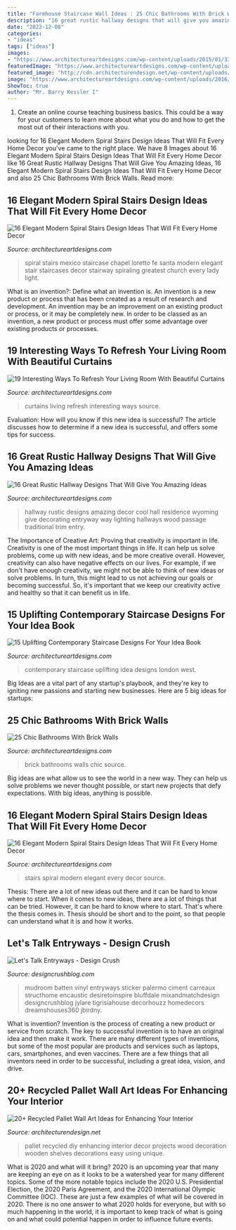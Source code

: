 ```yaml
---
title: "Farmhouse Staircase Wall Ideas : 25 Chic Bathrooms With Brick Walls"
description: "16 great rustic hallway designs that will give you amazing ideas"
date: "2022-12-08"
categories:
- "ideas"
tags: ["ideas"]
images:
- "https://www.architectureartdesigns.com/wp-content/uploads/2015/01/33.jpg"
featuredImage: "https://www.architectureartdesigns.com/wp-content/uploads/2015/05/16-Great-Rustic-Hallway-Designs-That-Will-Give-You-Amazing-Ideas-12-630x945.jpg"
featured_image: "http://cdn.architecturendesign.net/wp-content/uploads/2015/06/AD-Pallet-Wall-Art-3.jpg"
image: "https://www.architectureartdesigns.com/wp-content/uploads/2016/11/2-2.jpg"
ShowToc: true
author: "Mr. Barry Kessler I"
---
```



1) Create an online course teaching business basics. This could be a way for your customers to learn more about what you do and how to get the most out of their interactions with you.

	

		
looking for 16 Elegant Modern Spiral Stairs Design Ideas That Will Fit Every Home Decor you've came to the right place. We have 8 Images about 16 Elegant Modern Spiral Stairs Design Ideas That Will Fit Every Home Decor like 16 Great Rustic Hallway Designs That Will Give You Amazing Ideas, 16 Elegant Modern Spiral Stairs Design Ideas That Will Fit Every Home Decor and also 25 Chic Bathrooms With Brick Walls. Read more:
		
    
## 16 Elegant Modern Spiral Stairs Design Ideas That Will Fit Every Home Decor

<img loading=lazy src="https://www.architectureartdesigns.com/wp-content/uploads/2015/01/53.jpg" onerror="this.onerror=null;this.src='https://tse3.mm.bing.net/th?id=OIP.xkFKz0tgp8rcf7IzVk4aXwHaKT&amp;pid=15.1';" alt="16 Elegant Modern Spiral Stairs Design Ideas That Will Fit Every Home Decor">

_Source: architectureartdesigns.com_

>spiral stairs mexico staircase chapel loretto fe santa modern elegant stair staircases decor stairway spiraling greatest church every lady light. 

	

What is an invention?: Define what an invention is.
An invention is a new product or process that has been created as a result of research and development. An invention may be an improvement on an existing product or process, or it may be completely new. In order to be classed as an invention, a new product or process must offer some advantage over existing products or processes.

    
## 19 Interesting Ways To Refresh Your Living Room With Beautiful Curtains

<img loading=lazy src="https://www.architectureartdesigns.com/wp-content/uploads/2016/11/2-2.jpg" onerror="this.onerror=null;this.src='https://tse3.mm.bing.net/th?id=OIP.i5S_hWFKNs3HK1REVxulnAHaLS&amp;pid=15.1';" alt="19 Interesting Ways To Refresh Your Living Room With Beautiful Curtains">

_Source: architectureartdesigns.com_

>curtains living refresh interesting ways source. 

	

Evaluation: How will you know if this new idea is successful?
The article discusses how to determine if a new idea is successful, and offers some tips for success.

    
## 16 Great Rustic Hallway Designs That Will Give You Amazing Ideas

<img loading=lazy src="https://www.architectureartdesigns.com/wp-content/uploads/2015/05/16-Great-Rustic-Hallway-Designs-That-Will-Give-You-Amazing-Ideas-12-630x945.jpg" onerror="this.onerror=null;this.src='https://tse1.mm.bing.net/th?id=OIP.akzpj3-md8_oFOzwcdWO0QHaLH&amp;pid=15.1';" alt="16 Great Rustic Hallway Designs That Will Give You Amazing Ideas">

_Source: architectureartdesigns.com_

>hallway rustic designs amazing decor cool hall residence wyoming give decorating entryway way lighting hallways wood passage traditional trim entry. 

	

The Importance of Creative Art: Proving that creativity is important in life.
Creativity is one of the most important things in life. It can help us solve problems, come up with new ideas, and be more creative overall. However, creativity can also have negative effects on our lives. For example, if we don't have enough creativity, we might not be able to think of new ideas or solve problems. In turn, this might lead to us not achieving our goals or becoming successful. So, it's important that we keep our creativity active and healthy so that it can benefit us in life.

    
## 15 Uplifting Contemporary Staircase Designs For Your Idea Book

<img loading=lazy src="https://www.architectureartdesigns.com/wp-content/uploads/2014/11/15-Uplifting-Contemporary-Staircase-Designs-For-Your-Idea-Book-3-630x945.jpg" onerror="this.onerror=null;this.src='https://tse1.mm.bing.net/th?id=OIP.e7ugqRL8rXmjaz_IxwD5SQHaLH&amp;pid=15.1';" alt="15 Uplifting Contemporary Staircase Designs For Your Idea Book">

_Source: architectureartdesigns.com_

>contemporary staircase uplifting idea designs london west. 

	

Big Ideas are a vital part of any startup's playbook, and they're key to igniting new passions and starting new businesses. Here are 5 big ideas for startups: 

    
## 25 Chic Bathrooms With Brick Walls

<img loading=lazy src="https://www.architectureartdesigns.com/wp-content/uploads/2014/01/456.jpg" onerror="this.onerror=null;this.src='https://tse1.mm.bing.net/th?id=OIP.v8l2S7Hg0hwGv6tGt5g0vwHaLG&amp;pid=15.1';" alt="25 Chic Bathrooms With Brick Walls">

_Source: architectureartdesigns.com_

>brick bathrooms walls chic source. 

	

Big ideas are what allow us to see the world in a new way. They can help us solve problems we never thought possible, or start new projects that defy expectations. With big ideas, anything is possible.

    
## 16 Elegant Modern Spiral Stairs Design Ideas That Will Fit Every Home Decor

<img loading=lazy src="https://www.architectureartdesigns.com/wp-content/uploads/2015/01/33.jpg" onerror="this.onerror=null;this.src='https://tse1.mm.bing.net/th?id=OIP.Ipb8OLIVFsZFv116UePFcQHaJA&amp;pid=15.1';" alt="16 Elegant Modern Spiral Stairs Design Ideas That Will Fit Every Home Decor">

_Source: architectureartdesigns.com_

>stairs spiral modern elegant every decor source. 

	

Thesis: There are a lot of new ideas out there and it can be hard to know where to start.
When it comes to new ideas, there are a lot of things that can be tried. However, it can be hard to know where to start. That's where the thesis comes in. Thesis should be short and to the point, so that people can understand what it is and how it works.

    
## Let&#039;s Talk Entryways - Design Crush

<img loading=lazy src="https://designcrushblog.com/wp-content/uploads/2016/08/House-of-Jade-Design-Crush.jpg" onerror="this.onerror=null;this.src='https://tse3.mm.bing.net/th?id=OIP.R3Flys6uZ00y-MtSOZUUIAHaLH&amp;pid=15.1';" alt="Let&#039;s Talk Entryways - Design Crush">

_Source: designcrushblog.com_

>mudroom batten vinyl entryways sticker palermo ciment carreaux structhome encaustic desiretoinspire bluffdale mixandmatchdesign designcrushblog jylare tigrisiahouse decorhouzz homedecors dreamshouses360 jbirdny. 

	

What is invention?
Invention is the process of creating a new product or service from scratch. The key to successful invention is to have an original idea and then make it work. There are many different types of inventions, but some of the most popular are products and services such as laptops, cars, smartphones, and even vaccines. 
There are a few things that all inventors need in order to be successful, including a great idea, vision, and drive.

    
## 20+ Recycled Pallet Wall Art Ideas For Enhancing Your Interior

<img loading=lazy src="http://cdn.architecturendesign.net/wp-content/uploads/2015/06/AD-Pallet-Wall-Art-3.jpg" onerror="this.onerror=null;this.src='https://tse3.mm.bing.net/th?id=OIP.aqv6cNnEDFre0O4e9gOsKwHaMZ&amp;pid=15.1';" alt="20+ Recycled Pallet Wall Art Ideas for Enhancing Your Interior">

_Source: architecturendesign.net_

>pallet recycled diy enhancing interior decor projects wood decoration wooden shelves decorations easy using unique. 

	

What is 2020 and what will it bring?
2020 is an upcoming year that many are keeping an eye on as it looks to be a watershed year for many different topics. Some of the more notable topics include the 2020 U.S. Presidential Election, the 2020 Paris Agreement, and the 2020 International Olympic Committee (IOC). These are just a few examples of what will be covered in 2020. There is no one answer to what 2020 holds for everyone, but with so much happening in the world, it is important to keep track of what is going on and what could potential happen in order to influence future events.

